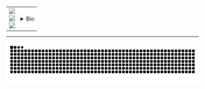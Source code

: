 <table>
<tr>
<td>
<img src="http://github-profile-summary-cards.vercel.app/api/cards/profile-details?username=dhay3&theme=2077"/ style="width:500px"><br>
<img src="https://github-readme-stats.vercel.app/api?username=dhay3&show_icons=true&theme=radical&hide_title=true&card_width=500&hide_border=true"/><br>
<img src="https://leetcard.jacoblin.cool/dhay3?site=cn"/><br>
</td>
<td style="float:'left';text-align:'left'">
<details>
<summary>Bio</summary>
<p>👋 Hi there</p>
<p>Welcome to the real world, it sucks and you will love it.
</p>
</detais>
<br>
<details>
<summary>Contact me</summary>
<ul>
<li>Gmail - hostlockdown@gmail.com<br>Please Sign the email with Gun/GPG <a href="https://keys.openpgp.org/search?q=0D1FBFEA9F499F6A6A01A49D1D8AC28A0E990946">0D1FBFEA9F499F6A6A01A49D1D8AC28A0E990946</a></li>
<li>Telegram - <a href="https://t.me/cyberpelican">cyberpelican</a></li>
<li>Gvoice - +1-339-236-3169</li>
</ul>
</details>
</td>
</tr>
</table>

---

![](https://raw.githubusercontent.com/dhay3/dhay3/output/github-contribution-grid-snake.svg)
